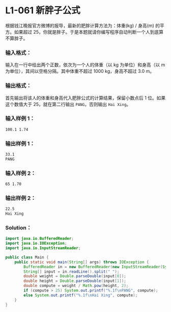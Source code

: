 # L1-061 新胖子公式

根据钱江晚报官方微博的报导，最新的肥胖计算方法为：体重(kg) / 身高(m) 的平方。如果超过 25，你就是胖子。于是本题就请你编写程序自动判断一个人到底算不算胖子。

### 输入格式：

输入在一行中给出两个正数，依次为一个人的体重（以 kg 为单位）和身高（以 m 为单位），其间以空格分隔。其中体重不超过 1000 kg，身高不超过 3.0 m。

### 输出格式：

首先输出将该人的体重和身高代入肥胖公式的计算结果，保留小数点后 1 位。如果这个数值大于 25，就在第二行输出 `PANG`，否则输出 `Hai Xing`。

### 输入样例 1：

```tex
100.1 1.74
```

### 输出样例 1：

```tex
33.1
PANG
```

### 输入样例 2：

```tex
65 1.70
```

### 输出样例 2：

```tex
22.5
Hai Xing
```

### Solution：

```java
import java.io.BufferedReader;
import java.io.IOException;
import java.io.InputStreamReader;

public class Main {
    public static void main(String[] args) throws IOException {
        BufferedReader in = new BufferedReader(new InputStreamReader(System.in));
        String[] input = in.readLine().split(" ");
        double weight = Double.parseDouble(input[0]);
        double height = Double.parseDouble(input[1]);
        double compute = weight / Math.pow(height, 2);
        if (compute > 25) System.out.printf("%.1f\nPANG", compute);
        else System.out.printf("%.1f\nHai Xing", compute);
    }
}
```
